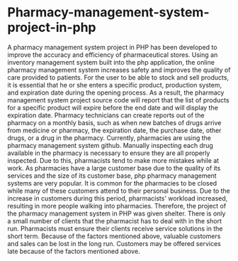 # Pharmacy-management-system-project-in-php
 A pharmacy management system project in PHP has been developed to improve the accuracy and efficiency of pharmaceutical stores. Using an inventory management system built into the php application, the online pharmacy management system increases safety and improves the quality of care provided to patients. For the user to be able to stock and sell products, it is essential that he or she enters a specific product, production system, and expiration date during the opening process. As a result, the pharmacy management system project source code will report that the list of products for a specific product will expire before the end date and will display the expiration date. Pharmacy technicians can create reports out of the pharmacy on a monthly basis, such as when new batches of drugs arrive from medicine or pharmacy, the expiration date, the purchase date, other drugs, or a drug in the pharmacy. Currently, pharmacies are using the pharmacy management system github. Manually inspecting each drug available in the pharmacy is necessary to ensure they are all properly inspected. Due to this, pharmacists tend to make more mistakes while at work.  As pharmacies have a large customer base due to the quality of its services and the size of its customer base, php pharmacy management systems are very popular. It is common for the pharmacies to be closed while many of these customers attend to their personal business. Due to the increase in customers during this period, pharmacists' workload increased, resulting in more people walking into pharmacies. Therefore, the project of the pharmacy management system in PHP was given shelter. There is only a small number of clients that the pharmacist has to deal with in the short run. Pharmacists must ensure their clients receive service solutions in the short term. Because of the factors mentioned above, valuable customers and sales can be lost in the long run. Customers may be offered services late because of the factors mentioned above.
